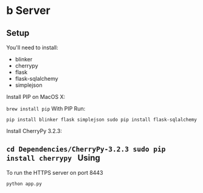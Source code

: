 b Server
==========

Setup
-----

You'll need to install:

* blinker 
* cherrypy
* flask
* flask-sqlalchemy
* simplejson

Install PIP on MacOS X:

`
	brew install pip
`
With PIP Run:

`
    pip install blinker flask simplejson
    sudo pip install flask-sqlalchemy
`

Install CherryPy 3.2.3:

`
    cd Dependencies/CherryPy-3.2.3
    sudo pip install cherrypy 
`
Using
-----

To run the HTTPS server on port 8443

`
    python app.py 
`
